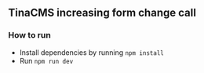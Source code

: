 ## TinaCMS increasing form change call

### How to run
- Install dependencies by running `npm install`
- Run `npm run dev`
